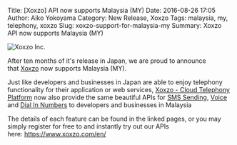 Title: [Xoxzo] API now supports Malaysia (MY)
Date: 2016-08-26 17:05
Author: Aiko Yokoyama
Category: New Release, Xoxzo
Tags: malaysia, my, telephony, xoxzo
Slug: xoxzo-support-for-malaysia-my
Summary: Xoxzo API now supports Malaysia (MY)

![Xoxzo Inc.]({filename}/images/xoxzo-logo-02.png)

After ten months of it's release in Japan, we are proud to announce
that [Xoxzo](https://www.xoxzo.com/en/) now supports Malaysia (MY).

Just like developers and businesses in Japan are able to enjoy telephony
functionality for their application or web services, [Xoxzo - Cloud
Telephony Platform](https://www.xoxzo.com/en/) now also provide the same
beautiful APIs for [SMS
Sending](https://www.xoxzo.com/en/about/sms-api/), [Voice](https://www.xoxzo.com/en/about/voice-api/)
and [Dial In Numbers](https://www.xoxzo.com/en/about/dial-in-api/) to
developers and businesses in Malaysia

The details of each feature can be found in the linked pages, or you may
simply register for free to and instantly try out our APIs
here: <https://www.xoxzo.com/en/>

